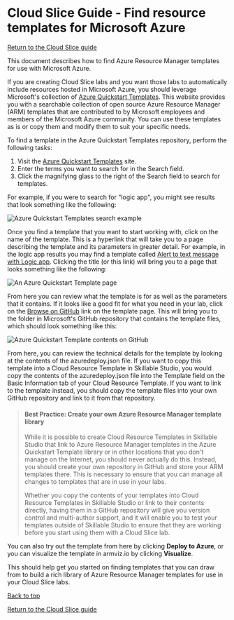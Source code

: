 # Cloud Slice Guide - Find resource templates for Microsoft Azure 

[Return to the Cloud Slice guide][back]

This document describes how to find Azure Resource Manager templates for use with Microsoft Azure.

If you are creating Cloud Slice labs and you want those labs to automatically include resources hosted in Microsoft Azure, you should leverage Microsoft's collection of [Azure Quickstart Templates](https://azure.microsoft.com/en-us/resources/templates). This website provides you with a searchable collection of open source Azure Resource Manager (ARM) templates that are contributed to by Microsoft employees and members of the Microsoft Azure community. You can use these templates as is or copy them and modify them to suit your specific needs.

To find a template in the Azure Quickstart Templates repository, perform the following tasks:

1. Visit the [Azure Quickstart Templates](https://azure.microsoft.com/en-us/resources/templates) site.
2. Enter the terms you want to search for in the Search field.
3. Click the magnifying glass to the right of the Search field to search for templates.

For example, if you were to search for "logic app", you might see results that look something like the following:

![Azure Quickstart Templates search example](images/azure-quickstart-templates-site.png)

Once you find a template that you want to start working with, click on the name of the template. This is a hyperlink that will take you to a page describing the template and its parameters in greater detail. For example, in the logic app results you may find a template called [Alert to text message with Logic app](https://azure.microsoft.com/en-ca/resources/templates/201-alert-to-text-message-with-logic-app/). Clicking the title (or this link) will bring you to a page that looks something like the following:

![An Azure Quickstart Template page](images/azure-quickstart-template-page.png)

From here you can review what the template is for as well as the parameters that it contains. If it looks like a good fit for what you need in your lab, click on the [Browse on GitHub](https://github.com/Azure/azure-quickstart-templates/tree/master/201-alert-to-text-message-with-logic-app) link on the template page. This will bring you to the folder in Microsoft's GitHub repository that contains the template files, which should look something like this:

![Azure Quickstart Template contents on GitHub](images/azure-quickstart-template-contents-on-github.png)

From here, you can review the technical details for the template by looking at the contents of the azuredeploy.json file. If you want to copy this template into a Cloud Resource Template in Skillable Studio, you  would copy the contents of the azuredeploy.json file into the Template field on the Basic Information tab of your Cloud Resource Template. If you want to link to the template instead, you should copy the template files into your own GitHub repository and link to it from that repository.

> #### Best Practice: Create your own Azure Resource Manager template library
>
> While it is possible to create Cloud Resource Templates in Skillable Studio that link to Azure Resource Manager templates in the Azure Quickstart Template library or in other locations that you don't manage on the Internet, you should never actually do this. Instead, you should create your own repository in GitHub and store your ARM templates there. This is necessary to ensure that you can manage all changes to templates that are in use in your labs.
>
> Whether you copy the contents of your templates into Cloud Resource Templates in Skillable Studio or link to their contents directly, having them in a GitHub repository will give you version control and multi-author support, and it will enable you to test your templates outside of Skillable Studio to ensure that they are working before you start using them with a Cloud Slice lab.

You can also try out the template from here by clicking **Deploy to Azure**, or you can visualize the template in armviz.io by clicking **Visualize**.

This should help get you started on finding templates that you can draw from to build a rich library of Azure Resource Manager templates for use in your Cloud Slice labs.

[Back to top][back-to-top]

[Return to the Cloud Slice guide][back]

[back-to-top]: #cloud-slice-guide---find-resource-templates-for-microsoft-azure "Return to the top of the document"
[back]: ../cloud-slice.md#create-cloud-resource-templates-in-lab-on-demand "Return to the Cloud Slice guide"

